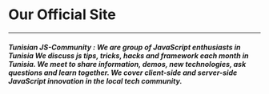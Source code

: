# Our Official Site 
--- 

##### Tunisian JS-Community : We are group of JavaScript enthusiasts in Tunisia We discuss js tips, tricks, hacks and framework each month in Tunisia. We meet to share information, demos, new technologies, ask questions and learn together. We cover client-side and server-side JavaScript innovation in the local tech community.
